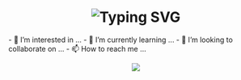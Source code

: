 <h1 align="center"href="https://git.io/typing-svg">
  <img src="https://readme-typing-svg.demolab.com?font=Righteous&size=35&duration=4000&pause=1000&center=true&vCenter=true&width=500&height=70&lines=Hello+There!%F0%9F%91%8B;My+Name+Is+PB!%F0%9F%98%8A;I'm+An+AI+Engineer%F0%9F%91%A8%E2%80%8D%F0%9F%92%BB;And+Also+An+Developer" alt="Typing SVG" />
</h1>
- 👀 I’m interested in ...
- 🌱 I’m currently learning ...
- 💞️ I’m looking to collaborate on ...
- 📫 How to reach me ...
<p align="center">
  <a href="https://skillicons.dev">
    <img src="https://skillicons.dev/icons?i=py,java,js,html,css,c,cs,flask,pytorch,tensorflow,aws,git,mysql,androidstudio,visualstudio,vscode,unity,pr,ps,ai&theme=light&perline=6" />
  </a>
</p>
<!---
PB3002/PB3002 is a ✨ special ✨ repository because its `README.md` (this file) appears on your GitHub profile.
You can click the Preview link to take a look at your changes.
--->
